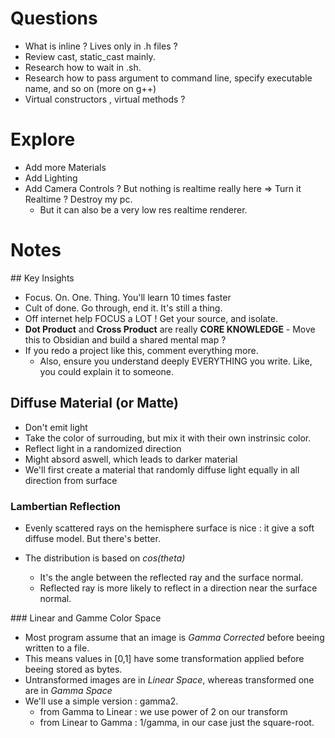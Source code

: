 # Questions
- What is inline ? Lives only in .h files ?
- Review cast, static_cast mainly.
- Research how to wait in .sh.
- Research how to pass argument to command line, specify executable name, and so on (more on g++)
- Virtual constructors , virtual methods ?

# Explore
- Add more Materials
- Add Lighting
- Add Camera Controls ? But nothing is realtime really here => Turn it Realtime ? Destroy my pc.
  - But it can also be a very low res realtime renderer.


# Notes

## Key Insights
- Focus. On. One. Thing. You'll learn 10 times faster
- Cult of done. Go through, end it. It's still a thing.
- Off internet help FOCUS a LOT ! Get your source, and isolate.
- **Dot Product** and **Cross Product** are really **CORE KNOWLEDGE** - Move this to Obsidian and build a shared mental map ?
- If you redo a project like this, comment everything more.
  - Also, ensure you understand deeply EVERYTHING you write. Like, you could explain it to someone.

## Diffuse Material (or Matte)
- Don't emit light
- Take the color of surrouding, but mix it with their own instrinsic color.
- Reflect light in a randomized direction
- Might absord aswell, which leads to darker material
- We'll first create a material that randomly diffuse light equally in all direction from surface

### Lambertian Reflection
- Evenly scattered rays on the hemisphere surface is nice : it give a soft diffuse model. But there's better.

- The distribution is based on *cos($theta$)*
  - It's the angle between the reflected ray and the surface normal.
  - Reflected ray is more likely to reflect in a direction near the surface normal.


### Linear and Gamme Color Space
- Most program assume that an image is *Gamma Corrected* before beeing written to a file.
- This means values in [0,1] have some transformation applied before beeing stored as bytes.
- Untransformed images are in *Linear Space*, whereas transformed one are in *Gamma Space*
- We'll use a simple version : gamma2.
  - from Gamma to Linear : we use power of 2 on our transform
  - from Linear to Gamma : 1/gamma, in our case just the square-root.